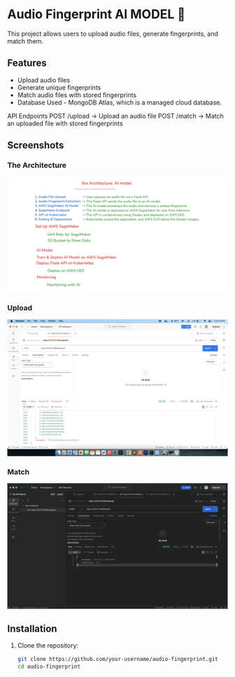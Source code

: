 # Audio Fingerprint AI MODEL 🎵

This project allows users to upload audio files, generate fingerprints, and match them.

##  Features
- Upload audio files
- Generate unique fingerprints
- Match audio files with stored fingerprints
- Database Used - MongoDB Atlas, which is a managed cloud database.


 API Endpoints
POST /upload → Upload an audio file
POST /match → Match an uploaded file with stored fingerprints


##  Screenshots
### The Architecture
![The Concept](https://github.com/stvishw/AI-Model-Project/blob/main/screentshot/Architecture.png)


### Upload 
![Matching Test](https://github.com/stvishw/AI-Model-Project/blob/main/screentshot/Upload.png)

### Match
![Matching Test](https://github.com/stvishw/AI-Model-Project/blob/main/screentshot/match.png)


##  Installation
1. Clone the repository:
   ```bash
   git clone https://github.com/your-username/audio-fingerprint.git
   cd audio-fingerprint



